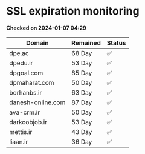 # SSL expiration monitoring

**Checked on 2024-01-07 04:29**

| Domain | Remained | Status       |
|--------|----------|--------------|
| dpe.ac     | 68 Day   | ✅ |
| dpedu.ir     | 53 Day   | ✅ |
| dpgoal.com     | 85 Day   | ✅ |
| dpmaharat.com     | 50 Day   | ✅ |
| borhanbs.ir     | 63 Day   | ✅ |
| danesh-online.com     | 87 Day   | ✅ |
| ava-crm.ir     | 50 Day   | ✅ |
| darkoobjob.ir     | 53 Day   | ✅ |
| mettis.ir     | 43 Day   | ✅ |
| liaan.ir     | 36 Day   | ✅ |
